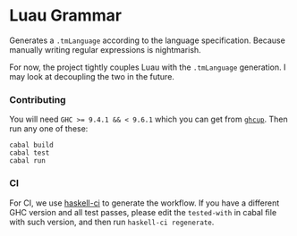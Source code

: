 # Luau Grammar

Generates a `.tmLanguage` according to the language specification. Because manually writing regular expressions is nightmarish.

For now, the project tightly couples Luau with the `.tmLanguage` generation. I may look at decoupling the two in the future.

### Contributing

You will need `GHC >= 9.4.1 && < 9.6.1` which you can get from [`ghcup`](https://www.haskell.org/ghcup/). Then run any one of these:
```
cabal build
cabal test
cabal run
```

### CI

For CI, we use [haskell-ci](https://github.com/haskell-CI/haskell-ci) to generate the workflow. If you have a different GHC version and all test passes, please edit the `tested-with` in cabal file with such version, and then run `haskell-ci regenerate`.
